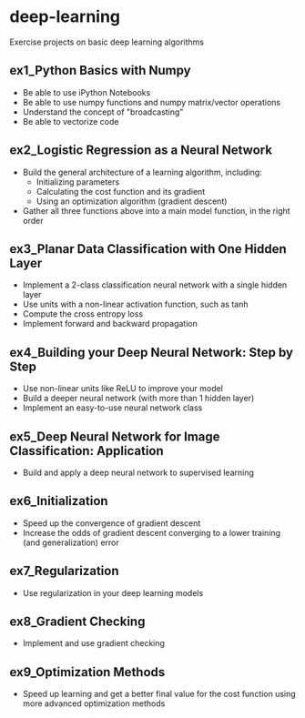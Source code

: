 # deep-learning

Exercise projects on basic deep learning algorithms

## ex1_Python Basics with Numpy

- Be able to use iPython Notebooks
- Be able to use numpy functions and numpy matrix/vector operations
- Understand the concept of "broadcasting"
- Be able to vectorize code

## ex2_Logistic Regression as a Neural Network

- Build the general architecture of a learning algorithm, including:
  - Initializing parameters
  - Calculating the cost function and its gradient
  - Using an optimization algorithm (gradient descent)
- Gather all three functions above into a main model function, in the right order

## ex3_Planar Data Classification with One Hidden Layer

- Implement a 2-class classification neural network with a single hidden layer
- Use units with a non-linear activation function, such as tanh
- Compute the cross entropy loss
- Implement forward and backward propagation

## ex4_Building your Deep Neural Network: Step by Step

- Use non-linear units like ReLU to improve your model
- Build a deeper neural network (with more than 1 hidden layer)
- Implement an easy-to-use neural network class

## ex5_Deep Neural Network for Image Classification: Application

- Build and apply a deep neural network to supervised learning

## ex6_Initialization

- Speed up the convergence of gradient descent
- Increase the odds of gradient descent converging to a lower training (and generalization) error

## ex7_Regularization

- Use regularization in your deep learning models

## ex8_Gradient Checking

- Implement and use gradient checking

## ex9_Optimization Methods

- Speed up learning and get a better final value for the cost function using more advanced optimization methods